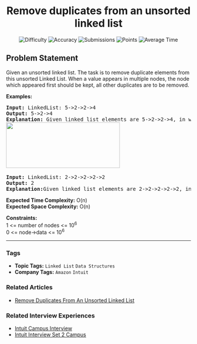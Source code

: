 <h1 align="center">Remove duplicates from an unsorted linked list</h1>

<p align="center">
  <img alt="Difficulty" title="Difficulty" src="https://custom-icon-badges.demolab.com/badge/Difficulty: Easy-1F222E?style=for-the-badge&logoColor=white&logo=fire"/>
  <img alt="Accuracy" title="Accuracy" src="https://custom-icon-badges.demolab.com/badge/Accuracy: 45.95%25-1F222E?style=for-the-badge&logoColor=white&logo=target"/>
  <img alt="Submissions" title="Submissions" src="https://custom-icon-badges.demolab.com/badge/Submissions: 250K+-1F222E?style=for-the-badge&logoColor=white&logo=repo"/>
  <img alt="Points" title="Points" src="https://custom-icon-badges.demolab.com/badge/Points: 2-1F222E?style=for-the-badge&logoColor=white&logo=award"/>
  <img alt="Average Time" title="Average Time" src="https://custom-icon-badges.demolab.com/badge/Average%20Time: 20m-1F222E?style=for-the-badge&logoColor=white&logo=clock"/>
</p>

## Problem Statement

Given an unsorted linked list. The task is to remove duplicate elements from this unsorted Linked List. When a value appears in multiple nodes, the node which appeared first should be kept, all other duplicates are to be removed.

<b>Examples:</b>

<pre><b>Input: </b>LinkedList: 5->2->2->4
<b>Output: </b>5->2->4<b>
Explanation: </b>Given linked list elements are 5->2->2->4, in which 2 is repeated only. So, we will delete the extra repeated elements 2 from the linked list and the resultant linked list will contain 5->2->4<br><img src="https://media.geeksforgeeks.org/img-practice/prod/addEditProblem/700125/Web/Other/blobid0_1723638502.png" alt="" title="" width="310" height="124"/> </pre>

<pre><b>Input: </b>LinkedList: 2->2->2->2->2
<b>Output: </b>2<b>
Explanation:</b>Given linked list elements are 2->2->2->2->2, in which 2 is repeated. So, we will delete the extra repeated elements 2 from the linked list and the resultant linked list will contain only 2.</pre>

<b>Expected Time Complexity:</b> O(n)<br><b>Expected Space </b><b>Complexity</b><b>:</b> O(n)

<b>Constraints:</b><br>1 <= number of nodes <= 10<sup>6</sup><br>0 <= node->data <= 10<sup>6</sup>


<hr>

### Tags
- **Topic Tags:** `Linked List` `Data Structures`
- **Company Tags:** `Amazon` `Intuit`

### Related Articles
- [Remove Duplicates From An Unsorted Linked List](https://www.geeksforgeeks.org/remove-duplicates-from-an-unsorted-linked-list/)

### Related Interview Experiences
- [Intuit Campus Interview](https://www.geeksforgeeks.org/intuit-campus-interview/)
- [Intuit Interview Set 2 Campus](https://www.geeksforgeeks.org/intuit-interview-set-2-campus/)
